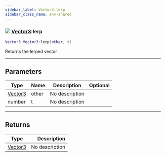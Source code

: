 ```yaml
---
sidebar_label: Vector3:lerp
sidebar_class_name: env-shared
---
```


### ![](/img/wiki/shared.png) [Vector3](../vector3/README.md):lerp

```lua
Vector3 Vector3:lerp(other, t)
```

Returns the lerped vector<br/>

-----------------
## Parameters

| Type   | Name | Description | Optional |
| ------ | ---- | ----------- | -------: |
| [Vector3](../vector3/README.md) | other | No description |   |
| number | t | No description |   |

-----------------
## Returns

| Type   | Description |
| ------ | ----------: |
| [Vector3](../vector3/README.md) | No description |

